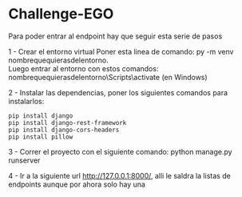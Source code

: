 # Challenge-EGO

Para poder entrar al endpoint hay que seguir esta serie de pasos 

1 - Crear el entorno virtual
    Poner esta linea de comando: py -m venv nombrequequierasdelentorno.  
    Luego entrar al entorno con estos comandos: nombrequequierasdelentorno\Scripts\activate (en Windows)

2 - Instalar las dependencias, poner los siguientes comandos para instalarlos:  

    pip install django
    pip install django-rest-framework
    pip install django-cors-headers
    pip install pillow

3 - Correr el proyecto con el siguiente comando: python manage.py runserver

4 - Ir a la siguiente url http://127.0.0.1:8000/, alli le saldra la listas de endpoints aunque por ahora solo hay una
